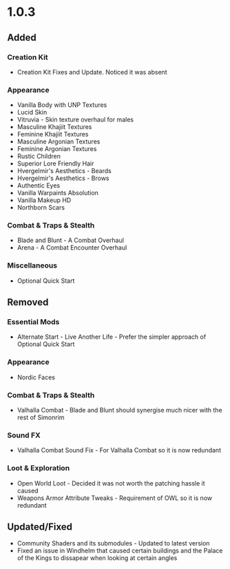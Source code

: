 # 1.0.3
## Added
### Creation Kit
- Creation Kit Fixes and Update. Noticed it was absent

### Appearance
- Vanilla Body with UNP Textures
- Lucid Skin
- Vitruvia - Skin texture overhaul for males
- Masculine Khajiit Textures
- Feminine Khajiit Textures
- Masculine Argonian Textures
- Feminine Argonian Textures
- Rustic Children
- Superior Lore Friendly Hair
- Hvergelmir's Aesthetics - Beards
- Hvergelmir's Aesthetics - Brows
- Authentic Eyes
- Vanilla Warpaints Absolution
- Vanilla Makeup HD
- Northborn Scars

### Combat & Traps & Stealth
- Blade and Blunt - A Combat Overhaul
- Arena - A Combat Encounter Overhaul

### Miscellaneous
- Optional Quick Start



## Removed
### Essential Mods
- Alternate Start - Live Another Life - Prefer the simpler approach of Optional Quick Start

### Appearance
- Nordic Faces

### Combat & Traps & Stealth
- Valhalla Combat - Blade and Blunt should synergise much nicer with the rest of Simonrim

### Sound FX
- Valhalla Combat Sound Fix - For Valhalla Combat so it is now redundant

### Loot & Exploration
- Open World Loot - Decided it was not worth the patching hassle it caused
- Weapons Armor Attribute Tweaks - Requirement of OWL so it is now redundant



## Updated/Fixed
- Community Shaders and its submodules - Updated to latest version
- Fixed an issue in Windhelm that caused certain buildings and the Palace of the Kings to dissapear when looking at certain angles
